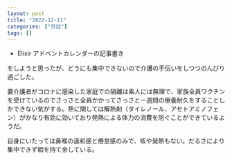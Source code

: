 ```yaml
---
layout: post
title: "2022-12-11"
categories: ["日誌"]
tags: []
---
```


- Elixir アドベントカレンダーの記事書き

をしようと思ったが、どうにも集中できないので介護の手伝いをしつつのんびり過ごした。

要介護者がコロナに感染した家庭での隔離は素人には無理で、家族全員ワクチンを受けているのでさっさと全員かかってさっさと一週間の療養耐久をすることしかできない気がする。熱に関しては解熱剤（タイレノール、アセトアミノフェン）がかなり有効に効いており発熱による体力の消費を防ぐことができているようだ。

自身にいたっては鼻喉の違和感と倦怠感のみで、咳や発熱もない。だるさにより集中できず暇を持て余している。

